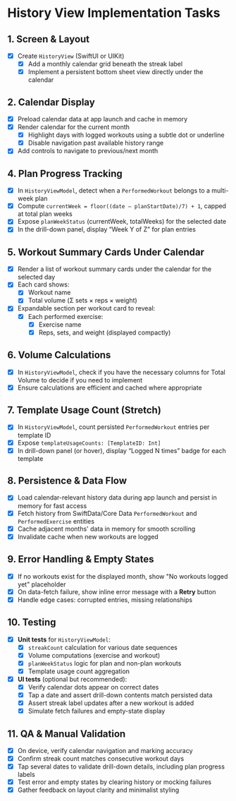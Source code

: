 # History View Implementation Tasks

## 1. Screen & Layout  
- [x] Create `HistoryView` (SwiftUI or UIKit)  
  - [x] Add a monthly calendar grid beneath the streak label  
  - [x] Implement a persistent bottom sheet view directly under the calendar  

## 2. Calendar Display  
- [x] Preload calendar data at app launch and cache in memory
- [x] Render calendar for the current month  
  - [x] Highlight days with logged workouts using a subtle dot or underline  
  - [x] Disable navigation past available history range  
- [x] Add controls to navigate to previous/next month  

## 4. Plan Progress Tracking  
- [x] In `HistoryViewModel`, detect when a `PerformedWorkout` belongs to a multi-week plan  
- [x] Compute `currentWeek = floor((date – planStartDate)/7) + 1`, capped at total plan weeks  
- [x] Expose `planWeekStatus` (currentWeek, totalWeeks) for the selected date  
- [x] In the drill-down panel, display “Week Y of Z” for plan entries  

## 5. Workout Summary Cards Under Calendar
- [x] Render a list of workout summary cards under the calendar for the selected day
- [x] Each card shows:
  - [x] Workout name
  - [x] Total volume (Σ sets × reps × weight)
- [x] Expandable section per workout card to reveal:
  - [x] Each performed exercise:
    - [x] Exercise name
    - [x] Reps, sets, and weight (displayed compactly)

## 6. Volume Calculations  
- [x] In `HistoryViewModel`, check if you have the necessary columns for Total Volume to decide if you need to implement  
- [x] Ensure calculations are efficient and cached where appropriate  

## 7. Template Usage Count (Stretch)  
- [x] In `HistoryViewModel`, count persisted `PerformedWorkout` entries per template ID  
- [x] Expose `templateUsageCounts: [TemplateID: Int]`  
- [x] In drill-down panel (or hover), display “Logged N times” badge for each template  

## 8. Persistence & Data Flow  
- [x] Load calendar-relevant history data during app launch and persist in memory for fast access
- [x] Fetch history from SwiftData/Core Data `PerformedWorkout` and `PerformedExercise` entities  
- [x] Cache adjacent months' data in memory for smooth scrolling  
- [x] Invalidate cache when new workouts are logged  

## 9. Error Handling & Empty States  
- [x] If no workouts exist for the displayed month, show "No workouts logged yet" placeholder  
- [x] On data-fetch failure, show inline error message with a **Retry** button  
- [x] Handle edge cases: corrupted entries, missing relationships  

## 10. Testing  
- [x] **Unit tests** for `HistoryViewModel`:  
  - [x] `streakCount` calculation for various date sequences  
  - [x] Volume computations (exercise and workout)  
  - [x] `planWeekStatus` logic for plan and non-plan workouts  
  - [x] Template usage count aggregation  
- [x] **UI tests** (optional but recommended):  
  - [x] Verify calendar dots appear on correct dates  
  - [x] Tap a date and assert drill-down contents match persisted data  
  - [x] Assert streak label updates after a new workout is added  
  - [x] Simulate fetch failures and empty-state display  

## 11. QA & Manual Validation  
- [x] On device, verify calendar navigation and marking accuracy  
- [x] Confirm streak count matches consecutive workout days  
- [x] Tap several dates to validate drill-down details, including plan progress labels  
- [x] Test error and empty states by clearing history or mocking failures  
- [x] Gather feedback on layout clarity and minimalist styling  